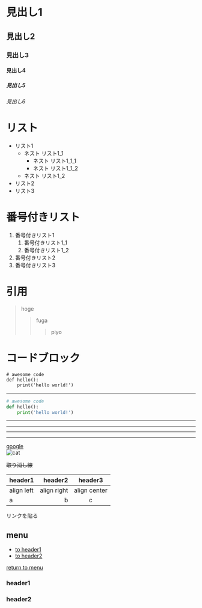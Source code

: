 # 見出し1
## 見出し2
### 見出し3
#### 見出し4
##### 見出し5
###### 見出し6

# リスト
- リスト1
    - ネスト リスト1_1
        - ネスト リスト1_1_1
        - ネスト リスト1_1_2
    - ネスト リスト1_2
- リスト2
- リスト3

# 番号付きリスト
1. 番号付きリスト1
    1. 番号付きリスト1_1
    1. 番号付きリスト1_2
1. 番号付きリスト2
1. 番号付きリスト3

# 引用
> hoge
> 
>> 
>> fuga
>>> piyo

# コードブロック
    # awesome code
    def hello():
        print('hello world!')
---
```python
# awesome code
def hello():
    print('hello world!')
```

***

___

---

*    *    *

[google](https://www.google.co.jp/)  
![cat](https://images.pexels.com/photos/1056251/pexels-photo-1056251.jpeg)  

~~取り消し線~~  

|header1|header2|header3|
|:--|--:|:--:|
|align left|align right|align center|
|a|b|c|


リンクを貼る  
## menu
* [to header1](#header1)
* [to header2](#header2)

<!-- some long code -->

[return to menu](#menu)
### header1
### header2